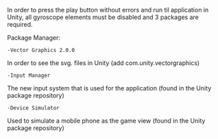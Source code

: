 In order to press the play button without errors and run til application in Unity, all gyroscope elements must be disabled and 3 packages are required.
 
Package Manager:
    
    -Vector Graphics 2.0.0
In order to see the svg. files in Unity (add com.unity.vectorgraphics)
 
    -Input Manager
The new input system that is used for the application (found in the Unity package repository)
 
    -Device Simulator
Used to simulate a mobile phone as the game view (found in the Unity package repository)
